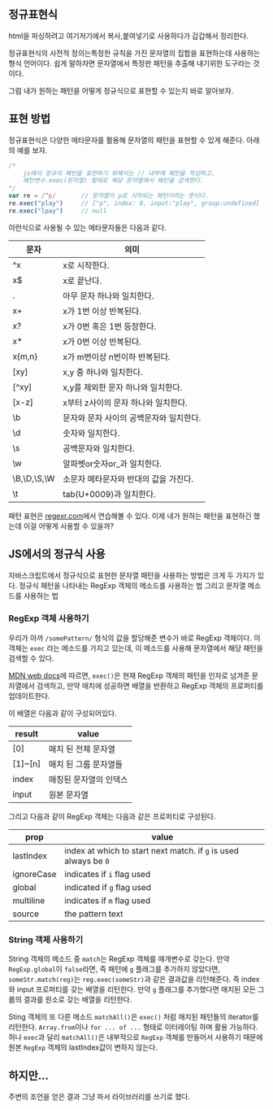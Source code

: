 ## 정규표현식

html을 파싱하려고 여기저기에서 복사,붙여넣기로 사용하다가 갑갑해서 정리한다.

정규표현식의 사전적 정의는특정한 규칙을 가진 문자열의 집합을 표현하는데 사용하는 형식 언어이다. 쉽게 말하자면 문자열에서 특정판 패턴을 추출해 내기위한 도구라는 것이다.

그럼 내가 원하는 패턴을 어떻게 정규식으로 표현할 수 있는지 바로 알아보자.

## 표현 방법

정규표현식은 다양한 메타문자를 활용해 문자열의 패턴을 표현할 수 있게 해준다. 아래의 예를 보자.

```js
/*  
    js에서 정규식 패턴을 표현하기 위해서는 // 내부에 패턴을 작성하고, 
    패턴변수.exec(문자열) 형태로 해당 문자열에서 패턴을 검색한다.
*/
var re = /^p/       // 문자열이 p로 시작되는 패턴이라는 뜻이다.
re.exec("play")     // ["p", index: 0, input:"play", group:undefined]
re.exec("lpay")     // null
```

이런식으로 사용될 수 있는 메타문자들은 다음과 같다.

|문자|의미|
|---|---|
|^x|x로 시작한다.|
|x$|x로 끝난다.|
|.|아무 문자 하나와 일치한다.|
|x+|x가 1번 이상 반복된다.|
|x?|x가 0번 혹은 1번 등장한다.|
|x*|x가 0번 이상 반복된다.|
|x{m,n}| x가 m번이상 n번이하 반복된다.|
|[xy]|x,y 중 하나와 일치한다.|
|[^xy] |x,y를 제외한 문자 하나와 일치한다.|
|[x-z]|x부터 z사이의 문자 하나와 일치한다.|
|\b|문자와 문자 사이의 공백문자와 일치한다.|
|\d|숫자와 일치한다.|
|\s|공백문자와 일치한다.|
|\w|알파벳or숫자or_과 일치한다.|
|\B,\D,\S,\W| 소문자 메타문자와 반대의 값을 가진다.|
|\t| tab(U+0009)과 일치한다.|

패턴 표현은 [regexr.com](https://regexr.com)에서 연습해볼 수 있다. 이제 내가 원하는 패턴을 표현하긴 했는데 이걸 어떻게 사용할 수 있을까?

## JS에서의 정규식 사용

자바스크립트에서 정규식으로 표현한 문자열 패턴을 사용하는 방법은 크게 두 가지가 있다. 정규식 패턴을 나타내는 RegExp 객체의 메소드를 사용하는 법 그리고 문자열 메소드를 사용하는 법

### RegExp 객체 사용하기

우리가 아까 `/somePattern/` 형식의 값을 할당해준 변수가 바로 RegExp 객체이다. 이 객체는 `exec` 라는 메소드를 가지고 있는데, 이 메소드를 사용해 문자열에서 해당 패턴을 검색할 수 있다. 

[MDN web docs](https://developer.mozilla.org/en-US/docs/Web/JavaScript/Reference/Global_Objects/RegExp/exec)에 따르면, `exec()`은 현재 RegExp 객체의 패턴을 인자로 넘겨준 문자열에서 검색하고, 만약 매치에 성공하면 배열을 반환하고 RegExp 객체의 프로퍼티를 업데이트한다. 

이 배열은 다음과 같이 구성되어있다.

|result|value|
|---|---|
|[0]|매치 된 전체 문자열|
|[1]~[n]|매치 된 그룹 문자열들|
|index|매칭된 문자열의 인덱스|
|input|원본 문자열|

그리고 다음과 같이 RegExp 객체는 다음과 같은 프로퍼티로 구성된다.

|prop|value|
|---|---|
|lastIndex|index at which to start next match. if `g` is used always be `0`|
|ignoreCase|indicates if `i` flag used|
|global|indicated if `g` flag used|
|multiline|indicates if `m` flag used|
|source|the pattern text|

### String 객체 사용하기

String 객체의 메소드 중 `match`는 RegExp 객체를 매개변수로 갖는다. 만약 `RegExp.global`이 `false`라면, 즉 패턴에 `g` 플래그를 추가하지 않았다면, `someStr.match(reg)`는 `reg.exec(someStr)`과 같은 결과값을 리턴해준다. 즉 index와 input 프로퍼티를 갖는 배열을 리턴한다. 만약 `g` 플래그를 추가했다면 매치된 모든 그룹의 결과를 원소로 갖는 배열을 리턴한다.

Sting 객체의 또 다른 메소드 `matchAll()`은 `exec()` 처럼 매치된 패턴들의 iterator를 리턴한다. `Array.from`이나 `for ... of ...` 형태로 이터레이팅 하며 활용 가능하다. 허나 `exec`과 달리 `matchAll()`은 내부적으로 `RegExp` 객체를 만들어서 사용하기 때문에 원본 `RegExp` 객체의 lastIndex값이 변하지 않는다.

## 하지만...

주변의 조언을 얻은 결과 그냥 파서 라이브러리를 쓰기로 했다. 

